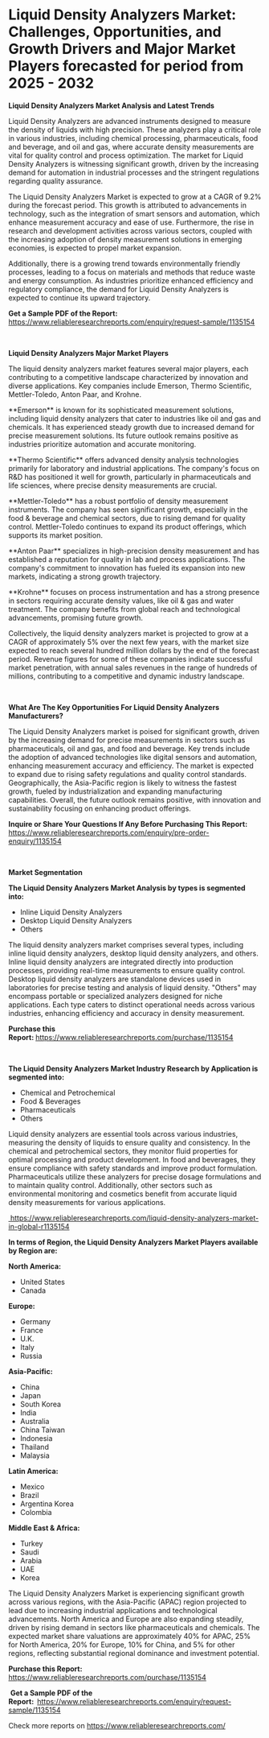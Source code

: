 <p><h1>Liquid Density Analyzers Market: Challenges, Opportunities, and Growth Drivers and Major Market Players forecasted for period from 2025 - 2032</h1></p><p><strong>Liquid Density Analyzers Market Analysis and Latest Trends</strong></p>
<p><p>Liquid Density Analyzers are advanced instruments designed to measure the density of liquids with high precision. These analyzers play a critical role in various industries, including chemical processing, pharmaceuticals, food and beverage, and oil and gas, where accurate density measurements are vital for quality control and process optimization. The market for Liquid Density Analyzers is witnessing significant growth, driven by the increasing demand for automation in industrial processes and the stringent regulations regarding quality assurance.</p><p>The Liquid Density Analyzers Market is expected to grow at a CAGR of 9.2% during the forecast period. This growth is attributed to advancements in technology, such as the integration of smart sensors and automation, which enhance measurement accuracy and ease of use. Furthermore, the rise in research and development activities across various sectors, coupled with the increasing adoption of density measurement solutions in emerging economies, is expected to propel market expansion. </p><p>Additionally, there is a growing trend towards environmentally friendly processes, leading to a focus on materials and methods that reduce waste and energy consumption. As industries prioritize enhanced efficiency and regulatory compliance, the demand for Liquid Density Analyzers is expected to continue its upward trajectory.</p></p>
<p><strong>Get a Sample PDF of the Report:&nbsp;</strong> <a href="https://www.reliableresearchreports.com/enquiry/request-sample/1135154?utm_campaign=3522&utm_medium=2&utm_source=Github&utm_content=ia&utm_term=25032025&utm_id=liquid-density-analyzers">https://www.reliableresearchreports.com/enquiry/request-sample/1135154</a></p>
<p>&nbsp;</p>
<p><strong>Liquid Density Analyzers Major Market Players</strong></p>
<p><p>The liquid density analyzers market features several major players, each contributing to a competitive landscape characterized by innovation and diverse applications. Key companies include Emerson, Thermo Scientific, Mettler-Toledo, Anton Paar, and Krohne.</p><p>**Emerson** is known for its sophisticated measurement solutions, including liquid density analyzers that cater to industries like oil and gas and chemicals. It has experienced steady growth due to increased demand for precise measurement solutions. Its future outlook remains positive as industries prioritize automation and accurate monitoring.</p><p>**Thermo Scientific** offers advanced density analysis technologies primarily for laboratory and industrial applications. The company's focus on R&D has positioned it well for growth, particularly in pharmaceuticals and life sciences, where precise density measurements are crucial.</p><p>**Mettler-Toledo** has a robust portfolio of density measurement instruments. The company has seen significant growth, especially in the food & beverage and chemical sectors, due to rising demand for quality control. Mettler-Toledo continues to expand its product offerings, which supports its market position.</p><p>**Anton Paar** specializes in high-precision density measurement and has established a reputation for quality in lab and process applications. The company's commitment to innovation has fueled its expansion into new markets, indicating a strong growth trajectory.</p><p>**Krohne** focuses on process instrumentation and has a strong presence in sectors requiring accurate density values, like oil & gas and water treatment. The company benefits from global reach and technological advancements, promising future growth.</p><p>Collectively, the liquid density analyzers market is projected to grow at a CAGR of approximately 5% over the next few years, with the market size expected to reach several hundred million dollars by the end of the forecast period. Revenue figures for some of these companies indicate successful market penetration, with annual sales revenues in the range of hundreds of millions, contributing to a competitive and dynamic industry landscape.</p></p>
<p>&nbsp;</p>
<p><strong>What Are The Key Opportunities For Liquid Density Analyzers Manufacturers?</strong></p>
<p><p>The Liquid Density Analyzers market is poised for significant growth, driven by the increasing demand for precise measurements in sectors such as pharmaceuticals, oil and gas, and food and beverage. Key trends include the adoption of advanced technologies like digital sensors and automation, enhancing measurement accuracy and efficiency. The market is expected to expand due to rising safety regulations and quality control standards. Geographically, the Asia-Pacific region is likely to witness the fastest growth, fueled by industrialization and expanding manufacturing capabilities. Overall, the future outlook remains positive, with innovation and sustainability focusing on enhancing product offerings.</p></p>
<p><strong>Inquire or Share Your Questions If Any Before Purchasing This Report:</strong> <a href="https://www.reliableresearchreports.com/enquiry/pre-order-enquiry/1135154?utm_campaign=3522&utm_medium=2&utm_source=Github&utm_content=ia&utm_term=25032025&utm_id=liquid-density-analyzers">https://www.reliableresearchreports.com/enquiry/pre-order-enquiry/1135154</a></p>
<p>&nbsp;</p>
<p><strong>Market Segmentation</strong></p>
<p><strong>The Liquid Density Analyzers Market Analysis by types is segmented into:</strong></p>
<p><ul><li>Inline Liquid Density Analyzers</li><li>Desktop Liquid Density Analyzers</li><li>Others</li></ul></p>
<p><p>The liquid density analyzers market comprises several types, including inline liquid density analyzers, desktop liquid density analyzers, and others. Inline liquid density analyzers are integrated directly into production processes, providing real-time measurements to ensure quality control. Desktop liquid density analyzers are standalone devices used in laboratories for precise testing and analysis of liquid density. "Others" may encompass portable or specialized analyzers designed for niche applications. Each type caters to distinct operational needs across various industries, enhancing efficiency and accuracy in density measurement.</p></p>
<p><strong>Purchase this Report:&nbsp;</strong><a href="https://www.reliableresearchreports.com/purchase/1135154?utm_campaign=3522&utm_medium=2&utm_source=Github&utm_content=ia&utm_term=25032025&utm_id=liquid-density-analyzers">https://www.reliableresearchreports.com/purchase/1135154</a></p>
<p>&nbsp;</p>
<p><strong>The Liquid Density Analyzers Market Industry Research by Application is segmented into:</strong></p>
<p><ul><li>Chemical and Petrochemical</li><li>Food & Beverages</li><li>Pharmaceuticals</li><li>Others</li></ul></p>
<p><p>Liquid density analyzers are essential tools across various industries, measuring the density of liquids to ensure quality and consistency. In the chemical and petrochemical sectors, they monitor fluid properties for optimal processing and product development. In food and beverages, they ensure compliance with safety standards and improve product formulation. Pharmaceuticals utilize these analyzers for precise dosage formulations and to maintain quality control. Additionally, other sectors such as environmental monitoring and cosmetics benefit from accurate liquid density measurements for various applications.</p></p>
<p><a href="https://www.reliableresearchreports.com/liquid-density-analyzers-market-in-global-r1135154?utm_campaign=3522&utm_medium=2&utm_source=Github&utm_content=ia&utm_term=25032025&utm_id=liquid-density-analyzers">&nbsp;https://www.reliableresearchreports.com/liquid-density-analyzers-market-in-global-r1135154</a></p>
<p><strong>In terms of Region, the Liquid Density Analyzers Market Players available by Region are:</strong></p>
<p>
    <p> <strong> North America: </strong>
        <ul>
            <li>United States</li>
            <li>Canada</li>
        </ul>
        </p> 
    <p> <strong> Europe: </strong>
        <ul>
            <li>Germany</li>
            <li>France</li>
            <li>U.K.</li>
            <li>Italy</li>
            <li>Russia</li>
        </ul>
        </p> 
    <p> <strong> Asia-Pacific: </strong>
        <ul>
            <li>China</li>
            <li>Japan</li>
            <li>South Korea</li>
            <li>India</li>
            <li>Australia</li>
            <li>China Taiwan</li>
            <li>Indonesia</li>
            <li>Thailand</li>
            <li>Malaysia</li>
        </ul>
        </p> 
    <p> <strong> Latin America: </strong>
        <ul>
            <li>Mexico</li>
            <li>Brazil</li>
            <li>Argentina Korea</li>
            <li>Colombia</li>
        </ul>
        </p> 
    <p> <strong> Middle East & Africa: </strong>
        <ul>
            <li>Turkey</li>
            <li>Saudi</li>
            <li>Arabia</li>
            <li>UAE</li>
            <li>Korea</li>
        </ul>
    </p>
    </p>
<p><p>The Liquid Density Analyzers Market is experiencing significant growth across various regions, with the Asia-Pacific (APAC) region projected to lead due to increasing industrial applications and technological advancements. North America and Europe are also expanding steadily, driven by rising demand in sectors like pharmaceuticals and chemicals. The expected market share valuations are approximately 40% for APAC, 25% for North America, 20% for Europe, 10% for China, and 5% for other regions, reflecting substantial regional dominance and investment potential.</p></p>
<p><strong>Purchase this Report: </strong><a href="https://www.reliableresearchreports.com/purchase/1135154?utm_campaign=3522&utm_medium=2&utm_source=Github&utm_content=ia&utm_term=25032025&utm_id=liquid-density-analyzers">https://www.reliableresearchreports.com/purchase/1135154</a></p>
<p>&nbsp;<strong>Get a Sample PDF of the Report:&nbsp;&nbsp;</strong><a href="https://www.reliableresearchreports.com/enquiry/request-sample/1135154?utm_campaign=3522&utm_medium=2&utm_source=Github&utm_content=ia&utm_term=25032025&utm_id=liquid-density-analyzers">https://www.reliableresearchreports.com/enquiry/request-sample/1135154</a></p>
<p><strong></strong></p>
<p>Check more reports on <a href="https://www.reliableresearchreports.com/?utm_campaign=3522&utm_medium=2&utm_source=Github&utm_content=ia&utm_term=25032025&utm_id=liquid-density-analyzers">https://www.reliableresearchreports.com/</a></p>